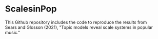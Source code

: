# ScalesinPop
This Github repository includes the code to reproduce the results from Sears and Glosson (2021), "Topic models reveal scale systems in popular music."
